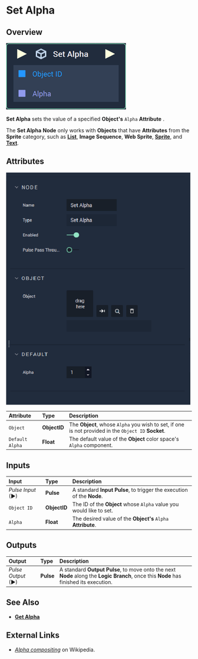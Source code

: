 # Set Alpha

## Overview

![The Set Alpha Node.](../../../.gitbook/assets/node-set-alpha.png)

**Set Alpha** sets the value of a specified **Object's** `Alpha` **Attribute** .

The **Set Alpha** **Node** only works with **Objects** that have **Attributes** from the **Sprite** category, such as [**List**](../../../getting-started/scene-objects/list-widget.md), **Image Sequence**, **Web Sprite**, [**Sprite**](../../../getting-started/scene-objects/sprite.md), and [**Text**](../../../getting-started/scene-objects/text.md).

## Attributes

![The Set Alpha Node Attributes.](../../../.gitbook/assets/node-set-alpha-attr.png)


| Attribute | Type | Description |
| :--- | :--- | :--- |
| `Object` | **ObjectID** | The **Object**, whose `Alpha` you wish to set, if one is not provided in the `Object ID` **Socket**. |
| `Default Alpha` | **Float** | The default value of the **Object** color space's `Alpha` component. |

## Inputs

| Input | Type | Description |
| :--- | :--- | :--- |
| _Pulse Input_ \(►\) | **Pulse** | A standard **Input Pulse**, to trigger the execution of the **Node**. |
| `Object ID` | **ObjectID** | The ID of the **Object** whose `Alpha` value you would like to set. |
| `Alpha` | **Float** | The desired value of the **Object's** `Alpha` **Attribute**. |

## Outputs

| Output | Type | Description |
| :--- | :--- | :--- |
| _Pulse Output_ \(►\) | **Pulse** | A standard **Output Pulse**, to move onto the next **Node** along the **Logic Branch**, once this **Node** has finished its execution. |

## See Also

* [**Get Alpha**](get-alpha.md)

## External Links

* [_Alpha compositing_](https://en.wikipedia.org/wiki/Alpha_compositing) on Wikipedia.

